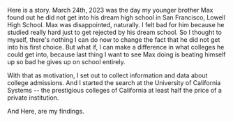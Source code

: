 Here is a story. March 24th, 2023 was the day my younger brother Max found out he did not get into his dream high school in San Francisco, Lowell High School. Max was disappointed, naturally. I felt bad for him because he studied really hard just to get rejected by his dream school. So I thought to myself, there's nothing I can do now to change the fact that he did not get into his first choice. But what if, I can make a difference in what colleges he could get into, because last thing I want to see Max doing is beating himself up so bad he gives up on school entirely.

With that as motivation, I set out to collect information and data about college admissions. And I started the search at the University of California Systems -- the prestigious colleges of California at least half the price of a private institution.

And Here, are my findings.
